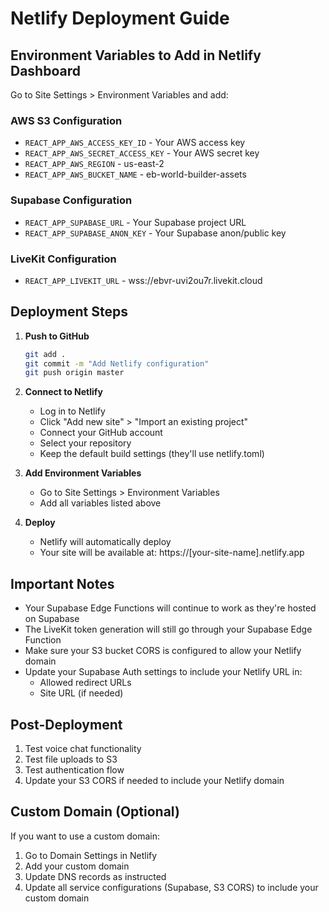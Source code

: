# Netlify Deployment Guide

## Environment Variables to Add in Netlify Dashboard

Go to Site Settings > Environment Variables and add:

### AWS S3 Configuration
- `REACT_APP_AWS_ACCESS_KEY_ID` - Your AWS access key
- `REACT_APP_AWS_SECRET_ACCESS_KEY` - Your AWS secret key
- `REACT_APP_AWS_REGION` - us-east-2
- `REACT_APP_AWS_BUCKET_NAME` - eb-world-builder-assets

### Supabase Configuration
- `REACT_APP_SUPABASE_URL` - Your Supabase project URL
- `REACT_APP_SUPABASE_ANON_KEY` - Your Supabase anon/public key

### LiveKit Configuration
- `REACT_APP_LIVEKIT_URL` - wss://ebvr-uvi2ou7r.livekit.cloud

## Deployment Steps

1. **Push to GitHub**
   ```bash
   git add .
   git commit -m "Add Netlify configuration"
   git push origin master
   ```

2. **Connect to Netlify**
   - Log in to Netlify
   - Click "Add new site" > "Import an existing project"
   - Connect your GitHub account
   - Select your repository
   - Keep the default build settings (they'll use netlify.toml)

3. **Add Environment Variables**
   - Go to Site Settings > Environment Variables
   - Add all variables listed above

4. **Deploy**
   - Netlify will automatically deploy
   - Your site will be available at: https://[your-site-name].netlify.app

## Important Notes

- Your Supabase Edge Functions will continue to work as they're hosted on Supabase
- The LiveKit token generation will still go through your Supabase Edge Function
- Make sure your S3 bucket CORS is configured to allow your Netlify domain
- Update your Supabase Auth settings to include your Netlify URL in:
  - Allowed redirect URLs
  - Site URL (if needed)

## Post-Deployment

1. Test voice chat functionality
2. Test file uploads to S3
3. Test authentication flow
4. Update your S3 CORS if needed to include your Netlify domain

## Custom Domain (Optional)

If you want to use a custom domain:
1. Go to Domain Settings in Netlify
2. Add your custom domain
3. Update DNS records as instructed
4. Update all service configurations (Supabase, S3 CORS) to include your custom domain